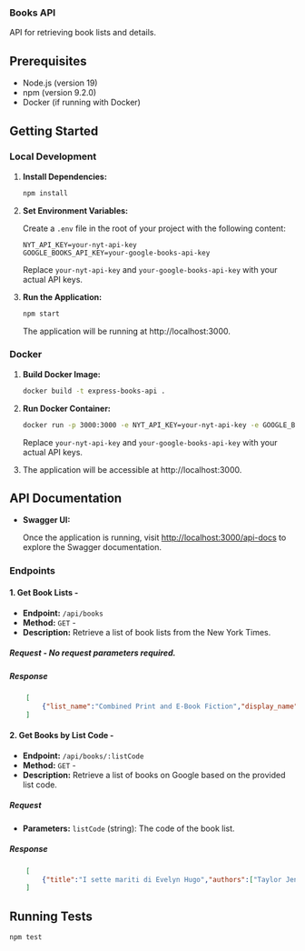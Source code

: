 
### Books API

API for retrieving book lists and details.

## Prerequisites

- Node.js (version 19)
- npm (version 9.2.0)
- Docker (if running with Docker)

## Getting Started

### Local Development

1. **Install Dependencies:**

    ```bash
    npm install
    ```

2. **Set Environment Variables:**

    Create a `.env` file in the root of your project with the following content:

    ```env
    NYT_API_KEY=your-nyt-api-key
    GOOGLE_BOOKS_API_KEY=your-google-books-api-key
    ```

    Replace `your-nyt-api-key` and `your-google-books-api-key` with your actual API keys.

3. **Run the Application:**

    ```bash
    npm start
    ```

    The application will be running at http://localhost:3000.

### Docker

1. **Build Docker Image:**

    ```bash
    docker build -t express-books-api .
    ```

2. **Run Docker Container:**

    ```bash
    docker run -p 3000:3000 -e NYT_API_KEY=your-nyt-api-key -e GOOGLE_BOOKS_API_KEY=your-google-books-api-key your-app-name
    ```

    Replace `your-nyt-api-key` and `your-google-books-api-key` with your actual API keys.

3. The application will be accessible at http://localhost:3000.

## API Documentation

- **Swagger UI:**

    Once the application is running, visit [http://localhost:3000/api-docs](http://localhost:3000/api-docs) to explore the Swagger documentation.
    
### Endpoints  

#### 1. Get Book Lists  -  
- **Endpoint:**  `/api/books` 
- **Method:**  `GET`  -  
- **Description:** Retrieve a list of book lists from the New York Times. 

##### Request  - No request parameters required. 
##### Response  

```json
    [
	    {"list_name":"Combined Print and E-Book Fiction","display_name":"Combined Print & E-Book Fiction","list_name_encoded":"combined-print-and-e-book-fiction","oldest_published_date":"2011-02-13","newest_published_date":"2024-01-14","updated":"WEEKLY"}
    ]
  ```
  
#### 2. Get Books by List Code  -  
- **Endpoint:**  `/api/books/:listCode` 
- **Method:**  `GET`  -  
- **Description:** Retrieve a list of books on Google based on the provided list code.

##### Request
- **Parameters:** `listCode` (string): The code of the book list.
##### Response  

```json
    [
	    {"title":"I sette mariti di Evelyn Hugo","authors":["Taylor Jenkins Reid"],"previewLink":"http://books.google.it/books?id=yCA6EAAAQBAJ&printsec=frontcover&dq=combined-print-and-e-book-fiction&hl=&cd=1&source=gbs_api"},{"title":"L'incastro (im)perfetto","authors":["Colleen Hoover"],"previewLink":"http://books.google.it/books?id=laQcrgEACAAJ&dq=combined-print-and-e-book-fiction&hl=&cd=2&source=gbs_api"},{"title":"Il lungo cammino verso la verità","authors":["David Baldacci"],"previewLink":"http://books.google.it/books?id=m---DwAAQBAJ&printsec=frontcover&dq=combined-print-and-e-book-fiction&hl=&cd=3&source=gbs_api"}
	]
  ```

## Running Tests

```bash
npm test
